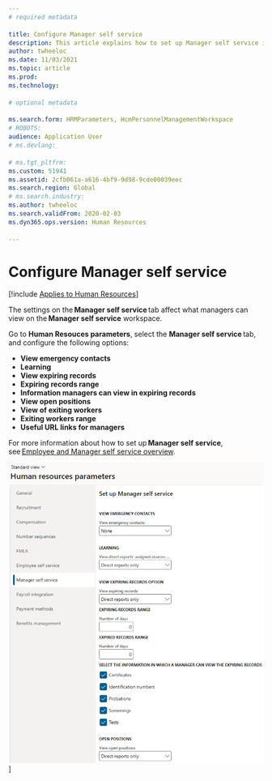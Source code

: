 ```yaml
---
# required metadata

title: Configure Manager self service
description: This article explains how to set up Manager self service in Dynamics 365 Human Resources.
author: twheeloc
ms.date: 11/03/2021
ms.topic: article
ms.prod: 
ms.technology: 

# optional metadata

ms.search.form: HRMParameters, HcmPersonnelManagementWorkspace
# ROBOTS: 
audience: Application User
# ms.devlang: 

# ms.tgt_pltfrm: 
ms.custom: 51941
ms.assetid: 2cfb061a-a616-4bf9-9d98-9cde00039eec
ms.search.region: Global
# ms.search.industry: 
ms.author: twheeloc
ms.search.validFrom: 2020-02-03
ms.dyn365.ops.version: Human Resources

---
```


# Configure Manager self service
[!include [Applies to Human Resources](../includes/applies-to-hr.md)]

The settings on the **Manager self service** tab affect what managers can view on the **Manager self service** workspace. 

Go to **Human Resouces parameters**, select the **Manager self service** tab, and configure the following options: 
 - **View emergency contacts** 
 - **Learning**  
 - **View expiring records** 
 - **Expiring records range** 
 - **Information managers can view in expiring records** 
 - **View open positions**  
 - **View of exiting workers** 
 - **Exiting workers range**
 - **Useful URL links for managers** 

For more information about how to set up **Manager self service**, see [Employee and Manager self service overview](hr-employee-manager-self-service-overview.md). 

[![Manager self service](./media/MSS.png)](./media/MSS.png)]


